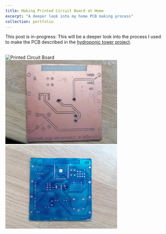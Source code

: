 ```yaml
---
title: Making Printed Circuit Board at Home
excerpt: "A deeper look into my home PCB making process"
collection: portfolio
---
```

This post is in-progress: This will be a deeper look into the process I used to make the PCB described in the [hydroponic tower project](/projects/2023-04-01-Hydroponic-Vertical-Garden). 

<br/>
<img src='/images/hydroponicsPCB3.jpg' alt='Printed Circuit Board' width = '350'>
<img src='/images/hydroponicsPCB2.jpg' alt='Printed Circuit Board' width = '350'>
<img src='/images/hydroponicsPCB1.jpg' alt='Printed Circuit Board' width = '350'>